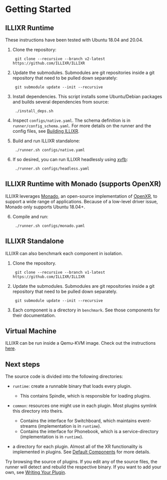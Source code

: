 # Getting Started

## ILLIXR Runtime

These instructions have been tested with Ubuntu 18.04 and 20.04.

1. Clone the repository:

        git clone --recursive --branch v2-latest https://github.com/ILLIXR/ILLIXR


2. Update the submodules. Submodules are git repositories inside a git repository that need to be
   pulled down separately:

        git submodule update --init --recursive

3. Install dependencies. This script installs some Ubuntu/Debian packages and builds several dependencies
   from source:

        ./install_deps.sh

4. Inspect `configs/native.yaml`. The schema definition is in `runner/config_schema.yaml`. For more
   details on the runner and the config files, see [Building ILLIXR][6].

5. Build and run ILLIXR standalone:

        ./runner.sh configs/native.yaml

6. If so desired, you can run ILLIXR headlessly using [xvfb][5]:

        ./runner.sh configs/headless.yaml

## ILLIXR Runtime with Monado (supports OpenXR)

ILLIXR leverages [Monado][3], an open-source implementation of [OpenXR][4], to support a wide range
of applications. Because of a low-level driver issue, Monado only supports Ubuntu 18.04+.

6. Compile and run:

        ./runner.sh configs/monado.yaml

## ILLIXR Standalone

ILLIXR can also benchmark each component in isolation.

1. Clone the repository.

        git clone --recursive --branch v1-latest https://github.com/ILLIXR/ILLIXR

2. Update the submodules. Submodules are git repositories inside a git repository that need to be
   pulled down separately.

        git submodule update --init --recursive

3. Each component is a directory in `benchmark`. See those components for their documentation.

## Virtual Machine

ILLIXR can be run inside a Qemu-KVM image. Check out the instructions [here][7].

## Next steps

 The source code is divided into the following directories:
- `runtime`: create a runnable binary that loads every plugin.
    * This contains Spindle, which is responsible for loading plugins.

- `common`: resources one might use in each plugin. Most plugins symlink this directory into theirs.
    * Contains the interface for Switchboard, which maintains event-streams (implementation is in `runtime`).
    * Contains the interface for Phonebook, which is a service-directory (implementation is in `runtime`).

- a directory for each plugin. Almost all of the XR functionality is implemented in plugins. See
  [Default Components][1] for more details.

Try browsing the source of plugins. If you edit any of the source files, the runner will
detect and rebuild the respective binary. If you want to add your own, see [Writing Your Plugin][2].

[1]: default_plugins.md
[2]: writing_your_plugin.md
[3]: https://monado.dev/
[4]: https://www.khronos.org/openxr/
[5]: http://manpages.ubuntu.com/manpages/bionic/man1/Xvfb.1.html
[6]: building_illixr.md
[7]: https://github.com/ILLIXR/ILLIXR/blob/master/qemu/INSTRUCTIONS.md
